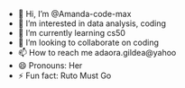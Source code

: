 - 👋 Hi, I’m @Amanda-code-max
- 👀 I’m interested in data analysis, coding
- 🌱 I’m currently learning cs50
- 💞️ I’m looking to collaborate on coding
- 📫 How to reach me adaora.gildea@yahoo
- 😄 Pronouns: Her
- ⚡ Fun fact: Ruto Must Go

<!---
Amanda-code-max/Amanda-code-max is a ✨ special ✨ repository because its `README.md` (this file) appears on your GitHub profile.
You can click the Preview link to take a look at your changes.
--->
